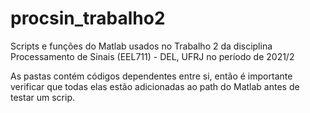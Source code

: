 # procsin_trabalho2
Scripts e funções do Matlab usados no Trabalho 2 da disciplina Processamento de Sinais (EEL711) - DEL, UFRJ no período de 2021/2

As pastas contém códigos dependentes entre si, então é importante verificar que todas elas estão adicionadas ao path do Matlab antes de testar um scrip.

